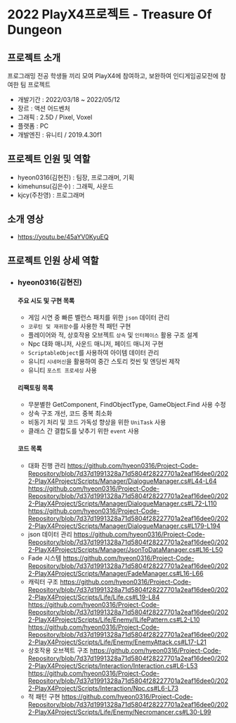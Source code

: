 # 2022 PlayX4프로젝트 - Treasure Of Dungeon

## 프로젝트 소개
프로그래밍 전공 학생들 끼리 모여 PlayX4에 참여하고, 보완하여 인디게임공모전에 참여한 팀 프로젝트 
- 개발기간 : 2022/03/18 ~ 2022/05/12
- 장르 : 액션 어드벤처
- 그래픽 : 2.5D / Pixel, Voxel
- 플랫폼 : PC
- 개발엔진 : 유니티 / 2019.4.30f1 

## 프로젝트 인원 및 역할
- hyeon0316(김현진) : 팀장, 프로그래머, 기획
- kimehunsu(김은수) :  그래픽, 사운드
- kjcy(주찬영) : 프로그래머

## 소개 영상
- https://youtu.be/45aYV0KyuEQ

## 프로젝트 인원 상세 역할

- ### hyeon0316(김현진)
    #### 주요 시도 및 구현 목록 
    - 게임 시연 중 빠른 벨런스 패치를 위한 `json` 데이터 관리
    - `코루틴 및 재귀함수`를 사용한 적 패턴 구현 
    - 플레이어와 적, 상호작용 오브젝트 `상속` 및 `인터페이스` 활용 구조 설계
    - Npc 대화 매니저, 사운드 매니저, 페이드 매니저 구현
    - `ScriptableObject`를 사용하여 아이템 데이터 관리 
    - 유니티 `시네머신`을 활용하여 중간 스토리 컷씬 및 엔딩씬 제작
    - 유니티 `포스트 프로세싱` 사용
      
    #### 리팩토링 목록
    - 무분별한 GetComponent, FindObjectType, GameObject.Find 사용 수정
    - 상속 구조 개선, 코드 중복 최소화
    - 비동기 처리 및 코드 가독성 향상을 위한 `UniTask` 사용
    - 클래스 간 결합도를 낮추기 위한 `event` 사용


    #### 코드 목록
    - 대화 진행 관리
      https://github.com/hyeon0316/Project-Code-Repository/blob/7d37d1991328a71d5804f28227701a2eaf16dee0/2022-PlayX4Project/Scripts/Manager/DialogueManager.cs#L44-L64
      https://github.com/hyeon0316/Project-Code-Repository/blob/7d37d1991328a71d5804f28227701a2eaf16dee0/2022-PlayX4Project/Scripts/Manager/DialogueManager.cs#L72-L110
      https://github.com/hyeon0316/Project-Code-Repository/blob/7d37d1991328a71d5804f28227701a2eaf16dee0/2022-PlayX4Project/Scripts/Manager/DialogueManager.cs#L179-L194
      <br/>
    - json 데이터 관리
      https://github.com/hyeon0316/Project-Code-Repository/blob/7d37d1991328a71d5804f28227701a2eaf16dee0/2022-PlayX4Project/Scripts/Manager/JsonToDataManager.cs#L16-L50
    - Fade 시스템
      https://github.com/hyeon0316/Project-Code-Repository/blob/7d37d1991328a71d5804f28227701a2eaf16dee0/2022-PlayX4Project/Scripts/Manager/FadeManager.cs#L16-L66
      <br/>
    - 캐릭터 구조
      https://github.com/hyeon0316/Project-Code-Repository/blob/7d37d1991328a71d5804f28227701a2eaf16dee0/2022-PlayX4Project/Scripts/Life/Life.cs#L19-L84
      https://github.com/hyeon0316/Project-Code-Repository/blob/7d37d1991328a71d5804f28227701a2eaf16dee0/2022-PlayX4Project/Scripts/Life/Enemy/ILifePattern.cs#L2-L10
      https://github.com/hyeon0316/Project-Code-Repository/blob/7d37d1991328a71d5804f28227701a2eaf16dee0/2022-PlayX4Project/Scripts/Life/Enemy/EnemyAttack.cs#L17-L21
      <br/>
    - 상호작용 오브젝트 구조
      https://github.com/hyeon0316/Project-Code-Repository/blob/7d37d1991328a71d5804f28227701a2eaf16dee0/2022-PlayX4Project/Scripts/Interaction/Interaction.cs#L6-L53
      https://github.com/hyeon0316/Project-Code-Repository/blob/7d37d1991328a71d5804f28227701a2eaf16dee0/2022-PlayX4Project/Scripts/Interaction/Npc.cs#L6-L73
      <br/>
    - 적 패턴 구현
      https://github.com/hyeon0316/Project-Code-Repository/blob/7d37d1991328a71d5804f28227701a2eaf16dee0/2022-PlayX4Project/Scripts/Life/Enemy/Necromancer.cs#L30-L99
      <br/>
   
      
      

